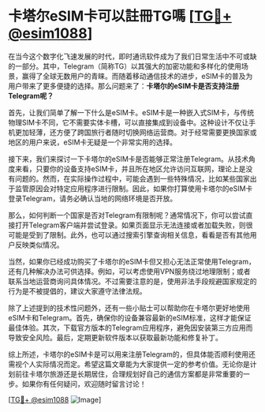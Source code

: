 # 卡塔尔eSIM卡可以註冊TG嗎 [[TG💪+ @esim1088](https://t.me/s/esim1088)]

在当今这个数字化飞速发展的时代，即时通讯软件成为了我们日常生活中不可或缺的一部分。其中，Telegram（简称TG）以其强大的加密功能和多样化的使用场景，赢得了全球无数用户的青睐。而随着移动通信技术的进步，eSIM卡的普及为用户带来了更多便捷的选择。那么问题来了：**卡塔尔的eSIM卡是否支持注册Telegram呢？**

首先，让我们简单了解一下什么是eSIM卡。eSIM卡是一种嵌入式SIM卡，与传统物理SIM卡不同，它不需要实体卡槽，可以直接集成到设备中。这种设计不仅让手机更加轻薄，还方便了跨国旅行者随时切换网络运营商。对于经常需要更换国家或地区的用户来说，eSIM卡无疑是一个非常实用的选择。

接下来，我们来探讨一下卡塔尔的eSIM卡是否能够正常注册Telegram。从技术角度来看，只要你的设备支持eSIM卡，并且所在地区允许访问互联网，理论上是没有问题的。然而，在实际操作过程中，可能会遇到一些特殊情况，比如某些国家出于监管原因会对特定应用程序进行限制。因此，如果你打算使用卡塔尔的eSIM卡登录Telegram，请务必确认当地的网络环境是否开放。

那么，如何判断一个国家是否对Telegram有限制呢？通常情况下，你可以尝试直接打开Telegram客户端并尝试登录。如果页面显示无法连接或者加载失败，则很可能是受到了限制。此外，也可以通过搜索引擎查询相关信息，看看是否有其他用户反映类似情况。

当然，如果你已经成功购买了卡塔尔的eSIM卡但又担心无法正常使用Telegram，还有几种解决办法可供选择。例如，可以考虑使用VPN服务绕过地理限制；或者联系当地运营商询问具体情况。不过需要注意的是，使用非法手段规避国家规定的行为是不被提倡的，建议大家遵守法律法规。

除了上述提到的技术性问题外，还有一些小贴士可以帮助你在卡塔尔更好地使用eSIM卡和Telegram。首先，确保你的设备兼容最新的eSIM标准，这样才能保证最佳体验。其次，下载官方版本的Telegram应用程序，避免因安装第三方应用而导致安全风险。最后，定期更新软件版本以获取最新功能和修复补丁。

综上所述，卡塔尔的eSIM卡是可以用来注册Telegram的，但具体能否顺利使用还需视个人实际情况而定。希望这篇文章能为大家提供一定的参考价值。无论你是计划前往卡塔尔旅游还是长期居住，合理规划好自己的通信方案都是非常重要的一步。如果你有任何疑问，欢迎随时留言讨论！

[[TG💪+ @esim1088](https://t.me/s/esim1088) ![Image](https://i.postimg.cc/4NQfJmqS/Snipaste-2025-05-13-00-14-12.png)]